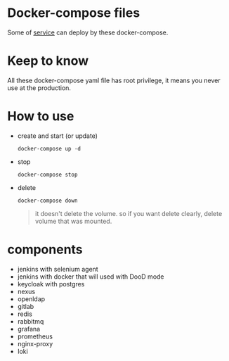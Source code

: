 # Docker-compose files
Some of [service](https://github.com/jacobbaek/docker-composes#how-to-use) can deploy by these docker-compose.

# Keep to know
All these docker-compose yaml file has root privilege, it means you never use at the production.

# How to use

* create and start (or update)
  ```
  docker-compose up -d
  ```
* stop
  ```
  docker-compose stop
  ```
* delete
  ```
  docker-compose down
  ```
  > it doesn't delete the volume. so if you want delete clearly, delete volume that was mounted.

# components
* jenkins with selenium agent
* jenkins with docker that will used with DooD mode
* keycloak with postgres
* nexus
* openldap
* gitlab
* redis
* rabbitmq
* grafana
* prometheus
* nginx-proxy
* loki

